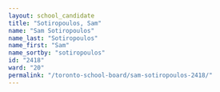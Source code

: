 ```yaml
---
layout: school_candidate
title: "Sotiropoulos, Sam"
name: "Sam Sotiropoulos"
name_last: "Sotiropoulos"
name_first: "Sam"
name_sortby: "sotiropoulos"
id: "2418"
ward: "20"
permalink: "/toronto-school-board/sam-sotiropoulos-2418/"
---
```

